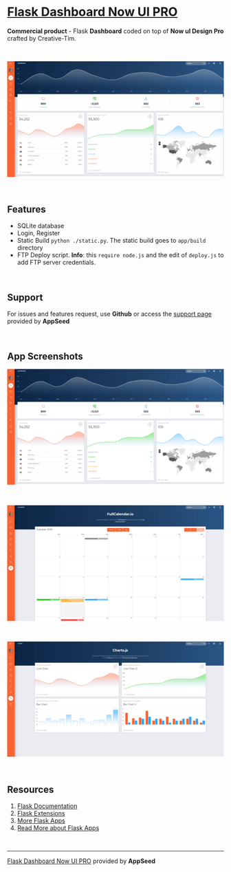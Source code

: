 # [Flask Dashboard Now UI PRO](https://appseed.us/admin-dashboards/flask-dashboard-now-ui-pro)

**Commercial product** - Flask **Dashboard** coded on top of **Now uI Design Pro** crafted by Creative-Tim.

<br />

![Flask Dashboard Now UI Pro - Gif animated intro.](https://raw.githubusercontent.com/app-generator/static/master/products/flask-dashboard-now-ui-pro-intro.gif)

<br />

## Features

- SQLite database
- Login, Register
- Static Build `python ./static.py`. The static build goes to `app/build` directory 
- FTP Deploy script. **Info**: this `require node.js` and the edit of `deploy.js` to add FTP server credentials. 

<br />

## Support

For issues and features request, use **Github** or access the [support page](https://appseed.us/support) provided by **AppSeed** 

<br />

## App Screenshots

![Flask Dashboard Now UI Pro - App Screen.](https://raw.githubusercontent.com/app-generator/static/master/products/flask-dashboard-now-ui-pro-screen.png)

<br />

![Flask Dashboard Light Pro - App Screen.](https://raw.githubusercontent.com/app-generator/static/master/products/flask-dashboard-now-ui-pro-screen-1.png)

<br />

![Flask Dashboard Light Pro - App Screen.](https://raw.githubusercontent.com/app-generator/static/master/products/flask-dashboard-now-ui-pro-screen-2.png)

<br />

## Resources

1. [Flask Documentation](http://flask.pocoo.org/docs/)
2. [Flask Extensions](http://flask.pocoo.org/extensions/)
3. [More Flask Apps](https://appseed.us/apps/flask-apps)
4. [Read More about Flask Apps](https://blog.appseed.us/tag/flask)

<br />

---
[Flask Dashboard Now UI PRO](https://appseed.us/admin-dashboards/flask-dashboard-now-ui-pro) provided by **AppSeed**
